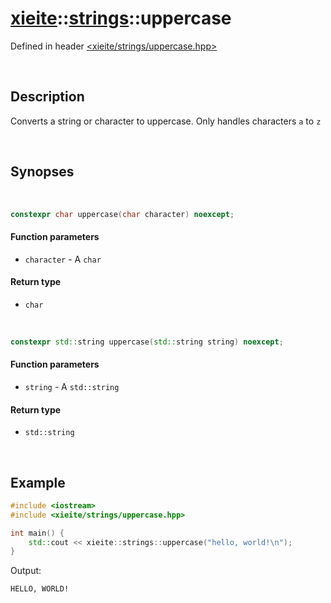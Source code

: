 # [xieite](../xieite.md)\:\:[strings](../strings.md)\:\:uppercase
Defined in header [<xieite/strings/uppercase.hpp>](../../include/xieite/strings/uppercase.hpp)

&nbsp;

## Description
Converts a string or character to uppercase. Only handles characters `a` to `z`

&nbsp;

## Synopses

&nbsp;

```cpp
constexpr char uppercase(char character) noexcept;
```
#### Function parameters
- `character` - A `char`
#### Return type
- `char`

&nbsp;

```cpp
constexpr std::string uppercase(std::string string) noexcept;
```
#### Function parameters
- `string` - A `std::string`
#### Return type
- `std::string`

&nbsp;

## Example
```cpp
#include <iostream>
#include <xieite/strings/uppercase.hpp>

int main() {
    std::cout << xieite::strings::uppercase("hello, world!\n");
}
```
Output:
```
HELLO, WORLD!
```
